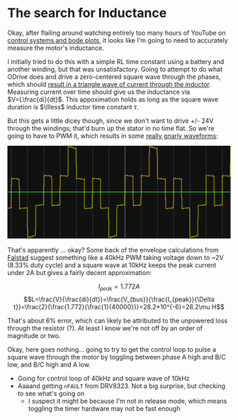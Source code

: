 # The search for Inductance

Okay, after flailing around watching entirely too many hours of YouTube on [control systems and bode
plots](https://www.youtube.com/watch?v=O2Cw_4zd-aU&list=PLUMWjy5jgHK1NC52DXXrriwihVrYZKqjk&index=12),
it looks like I'm going to need to accurately measure the motor's inductance.

I initially tried to do this with a simple RL time constant using a battery and another winding, but
that was unsatisfactory. Going to attempt to do what ODrive does and drive a zero-centered square
wave through the phases, which should [result in a triangle wave of current through the
inductor](https://www.falstad.com/circuit/circuitjs.html?ctz=CQAgjCBMCmC0AcIBsBOAdAZgCxbBgrGAAxbZhL5QoiX5E1xhgBQA7iFvPVikiAZA68QRZuXpIs3cjRwcZ9ImiIqIxFRs1sOXDitlY9i5gBtkU+XwDsJSyJHLNKZy9dvqsMFbRWpReJCSBGCQWIKiAE4gNoa41viCcfZKRJDaVglCfPhyPHyi7DmxwpzcwgUGWZWk4cwA5vyZeY2CCYjG7BmJMl1VogBKOtz6NUb2glz6ockO+MwA9iDUkvYhkCgQKaogAT5WVij+qVhI2Lb0gtQYzEA). Measuring current over time should give us the inductance via $V=L\frac{di}{dt}$. This appoximation holds as long as the square wave duration is $\llless$ inductor time constant $\tau$.

But this gets a little dicey though, since we don't want to drive +/- 24V through the windings;
that'd burn up the stator in no time flat. So we're going to have to PWM it, which results in some
[really gnarly
waveforms](https://www.falstad.com/circuit/circuitjs.html?ctz=CQAgjCBMCmC0AcIBsBOAdAZgCxbBgrGAAxbZhL5QoiX5E1xhgBQA7iFvPVikiAZA68QRZuXpIs3cjRwcZ9ImiIqIxFRs1sOXDitlY9i5gBtkU+XwDsJSyJHLNKZy9dvqsMGklYkGSPBYkEyQ+ChWlKIATiA2hrjW+IIJ9kpEkNoRycL4cjx8ouy58cKc3MKiAEo0KMn+NYIC9smaNKkOKHSa3RosRXk5efWiAOb8SUJ8TUmIxuxZdgv5IszVZUYc9VKKUOCQGlCGO0r4zAD24BJHe5AoEGmqHGj4L8SoVkiQOEhEkbvE-GYQA):

![](images/2021-08-17-20-08-45.png)

That's apparently ... okay? Some back of the envelope calculations from
[Falstad](https://www.falstad.com/circuit/circuitjs.html?ctz=CQAgjCBMCmC0AcIAskB0AGArATgMxKXTEnV3l1ymxExvRrjDACgB3ZeepbANhF0yRkvEOmZge9HoWQSaBWX3roM6IuDWatY9kk7I18pAeXMANiGlc5AdnTGkc5arWRs7j5682QsMKkxuXGwbSTBseDB4TBtEMQAnEDsHW0FFUVFUSDYktO4+QIcRHSNhPj0uYuYAJRpsISRcIRwhASF6Bq0aDOdsCR4B7S0WdkKy0sb25gBzfjyRNppIONEcmzzUhqraipNkJr2OjU0oY2VMzGYAew1LM-BINwgVTQh-GwibUJ5sRvh1nxHMD0XDXfh3DKEdwGSyoe6tfjMIA)
suggest something like a 40kHz PWM taking voltage down to ~2V (8.33% duty cycle) and a square wave
at 10kHz keeps the peak current under 2A but gives a fairly decent approximation:

$$I_{peak}=1.772A$$
$$L=\frac{V}{\frac{di}{dt}}=\frac{V_{bus}}{\frac{I_{peak}}{\Delta t}}=\frac{2}{\frac{1.772}{\frac{1}{40000}}}=28.2*10^{-6}=28.2\mu H$$

That's about 6% error, which can likely be attributed to the unpowered loss through the resistor (?). At least I know we're not off by an order of magnitude or two.

Okay, here goes nothing... going to try to get the control loop to pulse a square wave through the motor by toggling between phase A high and B/C low, and B/C high and A low.

- Going for control loop of 40kHz and square wave of 10kHz
- Aaaand getting `nFAULT` from DRV8323. Not a big surprise, but checking to see what's going on
  - I suspect it might be because I'm not in release mode, which means toggling the timer hardware may not be fast enough
